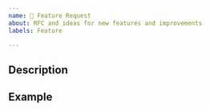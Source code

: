 ```yaml
---
name: 🚀 Feature Request
about: RFC and ideas for new features and improvements
labels: Feature

---
```

## Description

<!-- A clear and concise description of the new feature. -->

## Example

<!-- A simple example of the new feature in action (include PHP code, YAML config, etc.)
     If the new feature changes an existing feature, include a simple before/after comparison. -->
